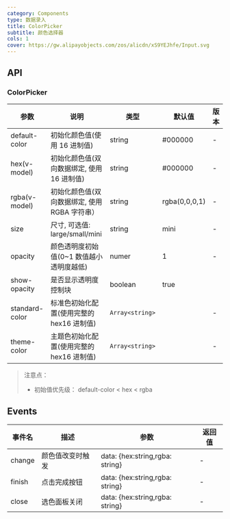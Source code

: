 ```yaml
---
category: Components
type: 数据录入
title: ColorPicker
subtitle: 颜色选择器
cols: 1
cover: https://gw.alipayobjects.com/zos/alicdn/xS9YEJhfe/Input.svg
---
```


## API

### ColorPicker

| 参数           | 说明                                          | 类型            | 默认值        | 版本 |
| -------------- | --------------------------------------------- | --------------- | ------------- | ---- |
| default-color  | 初始化颜色值(使用 16 进制值)                  | string          | #000000       | -    |
| hex(v-model)   | 初始化颜色值(双向数据绑定, 使用 16 进制值)    | string          | #000000       | -    |
| rgba(v-model)  | 初始化颜色值(双向数据绑定, 使用 RGBA 字符串） | string          | rgba(0,0,0,1) | -    |
| size           | 尺寸, 可选值: large/small/mini                | string          | mini          | -    |
| opacity        | 颜色透明度初始值(0~1 数值越小透明度越低)      | numer           | 1             | -    |
| show-opacity   | 是否显示透明度控制块                          | boolean         | true          |
| standard-color | 标准色初始化配置(使用完整的 hex16 进制值)     | `Array<string>` |               | -    |
| theme-color    | 主题色初始化配置(使用完整的 hex16 进制值)     | `Array<string>` |               | -    |

> 注意点：
>
> -   初始值优先级： default-color < hex < rgba

## Events

| 事件名 | 描述             | 参数                            | 返回值 |
| ------ | ---------------- | ------------------------------- | ------ |
| change | 颜色值改变时触发 | data: {hex:string,rgba: string} | -      |
| finish | 点击完成按钮     | data: {hex:string,rgba: string} | -      |
| close  | 选色面板关闭     | data: {hex:string,rgba: string} | -      |
